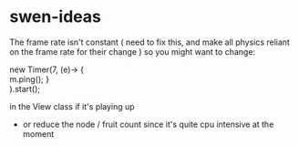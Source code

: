 # swen-ideas

The frame rate isn't constant ( need to fix this, and make all physics reliant on the frame rate for their change ) so you might want to change:

 new Timer(7, (e)-> { 	    	
	    	m.ping();
	    }	    
	    ).start();
      
in the View class if it's playing up

- or reduce the node / fruit count since it's quite cpu intensive at the moment
